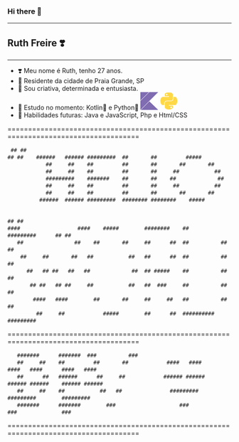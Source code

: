 ### Hi there 👋

<!--
**Ruths2/Ruths2** is a ✨ _special_ ✨ repository because its `README.md` (this file) appears on your GitHub profile.

Here are some ideas to get you started:

- 🔭 I’m currently working on ...
- 🌱 I’m currently learning ...
- 👯 I’m looking to collaborate on ...
- 🤔 I’m looking for help with ...
- 💬 Ask me about ...
- 📫 How to reach me: ...
- 😄 Pronouns: ...
- ⚡ Fun fact: ...
-->
_________________________________________________________ 

## **Ruth Freire ❣️**                    

_________________________________________________________ 

- ❣️ Meu nome é Ruth, tenho 27 anos.
- 🌆 Residente da cidade de Praia Grande, SP
- 💬 Sou criativa, determinada e entusiasta.
- 🌱 Estudo no momento: Kotlin💚 e Python🧡 <img height="40" src="https://raw.githubusercontent.com/devicons/devicon/master/icons/kotlin/kotlin-plain.svg">     <img height="40" src="https://raw.githubusercontent.com/devicons/devicon/master/icons/python/python-plain.svg">
- 🚀 Habilidades futuras: Java e JavaScript, Php e Html/CSS

======================================================================================
      
      
     ## ##                                                               
    ## ##    ######   ###### #########  ##       ##         #####      
                ##     ##    ##         ##       ##       ##       ##
                ##     ##    ##         ##       ##     ##           ##              
                #########    #######    ##       ##    ##             ##                         
                ##     ##    ##         ##       ##     ##           ##
                ##     ##    ##         ##       ##       ##       ##
              ######  ###### #########  ######## ########    #####    
      
                                                                                     ## ##
    ####                  ####    #####        ########    ##          #########      ## ##
       ##                ##    ##       ##     ##      ##  ##          ##        ##
        ##     ##       ##   ##           ##   ##      ##  ##          ##          ##
          ##   ## ##   ##   ##             ##  ## #####    ##          ##           ##
           ## ##   ## ##     ##           ##   ##  ###     ##          ##          ##
            ####   ####        ##       ##     ##     ##   ##          ##        ##
             ##     ##            #####        ##      ##  ##########  #########
      
    
    
    
======================================================================================
    
    
    
       #######      #######  ###          ###    
       ##     ##    ##         ##       ##            ####   ####      ####   ####      ####   ####
       ##      ##   ######      ##     ##            ###### ######    ###### ######    ###### ######
       ##     ##    ##           ##   ##               #########        #########        #########
       #######      #######        ###                    ###              ###              ###
                                                    
                                                                                                              

======================================================================================

